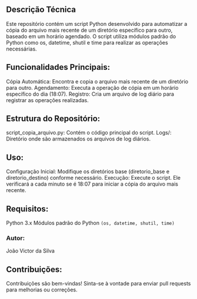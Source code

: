 ## Descrição Técnica
Este repositório contém um script Python desenvolvido para automatizar a cópia do arquivo mais recente de um diretório específico para outro, baseado em um horário agendado. O script utiliza módulos padrão do Python como os, datetime, shutil e time para realizar as operações necessárias.

## Funcionalidades Principais:
Cópia Automática: Encontra e copia o arquivo mais recente de um diretório para outro.
Agendamento: Executa a operação de cópia em um horário específico do dia (18:07).
Registro: Cria um arquivo de log diário para registrar as operações realizadas.

## Estrutura do Repositório:
script_copia_arquivo.py: Contém o código principal do script.
Logs/: Diretório onde são armazenados os arquivos de log diários.

## Uso:
Configuração Inicial: Modifique os diretórios base (diretorio_base e diretorio_destino) conforme necessário.
Execução: Execute o script. Ele verificará a cada minuto se é 18:07 para iniciar a cópia do arquivo mais recente.

## Requisitos:
Python 3.x
Módulos padrão do Python `(os, datetime, shutil, time)`

### Autor:
João Victor da Silva

## Contribuições:
Contribuições são bem-vindas! Sinta-se à vontade para enviar pull requests para melhorias ou correções.
